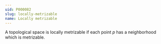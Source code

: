 ```yaml
---
uid: P000082
slug: locally-metrizable
name: Locally metrizable
---
```

A topological space is locally metrizable if each point $p$ has a neighborhood which is metrizable.

